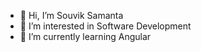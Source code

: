 - 👋 Hi, I’m Souvik Samanta
- 👀 I’m interested in Software Development
- 🌱 I’m currently learning Angular



